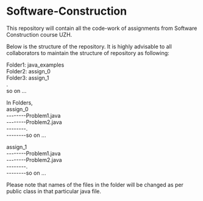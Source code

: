 # Software-Construction
This repository will contain all the code-work of assignments from Software Construction course UZH.

Below is the structure of the repository. It is highly advisable to all collaborators to maintain the structure of repository as following:

Folder1: java_examples \
Folder2: assign_0 \
Folder3: assign_1 \
.\
so on ...

In Folders, \
assign_0 \
--------Problem1.java\
--------Problem2.java\
--------.\
--------so on ...

assign_1\
--------Problem1.java\
--------Problem2.java\
--------.\
--------so on ...

Please note that names of the files in the folder will be changed as per public class in that particular java file.
